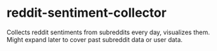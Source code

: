 # reddit-sentiment-collector
Collects reddit sentiments from subreddits every day, visualizes them. Might expand later to cover past subreddit data or user data.
